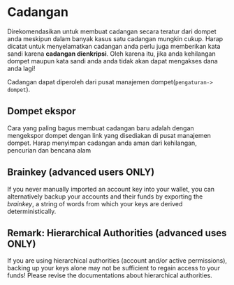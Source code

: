 # Cadangan

Direkomendasikan untuk membuat cadangan secara teratur dari dompet anda meskipun dalam banyak kasus satu cadangan mungkin cukup. Harap dicatat untuk menyelamatkan cadangan anda perlu juga memberikan kata sandi karena **cadangan dienkripsi**. Oleh karena itu, jika anda kehilangan dompet maupun kata sandi anda anda tidak akan dapat mengakses dana anda lagi!

Cadangan dapat diperoleh dari pusat manajemen dompet(`pengaturan-> dompet`).

## Dompet ekspor

Cara yang paling bagus membuat cadangan baru adalah dengan mengekspor dompet dengan link yang disediakan di pusat manajemen dompet. Harap menyimpan cadangan anda aman dari kehilangan, pencurian dan bencana alam

## Brainkey (advanced users ONLY)

If you never manually imported an account key into your wallet, you can alternatively backup your accounts and their funds by exporting the *brainkey*, a string of words from which your keys are derived deterministically.

## Remark: Hierarchical Authorities (advanced uses ONLY)

If you are using hierarchical authorities (account and/or active permissions), backing up your keys alone may not be sufficient to regain access to your funds! Please revise the documentations about hierarchical authorities.